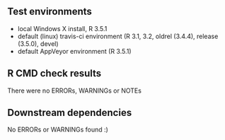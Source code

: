 ## Test environments
* local Windows X install, R 3.5.1
* default (linux) travis-ci environment (R 3.1, 3.2, oldrel (3.4.4), release (3.5.0), devel)
* default AppVeyor environment (R 3.5.1)

## R CMD check results
There were no ERRORs, WARNINGs or NOTEs 

## Downstream dependencies
No ERRORs or WARNINGs found :)
